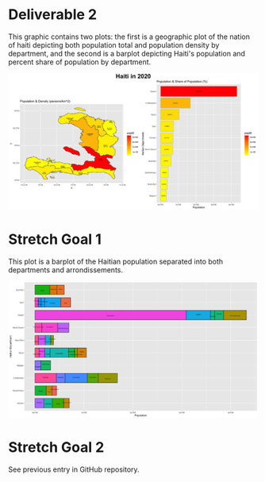 # Deliverable 2

This graphic contains two plots: the first is a geographic plot of the nation of haiti depicting both population total and population density by department, and the second is a barplot depicting Haiti's population and percent share of population by department.

![](haiti_comboplot)

# Stretch Goal 1

This plot is a barplot of the Haitian population separated into both departments and arrondissements.

![](haiti_barplot)

# Stretch Goal 2

See previous entry in GitHub repository.
